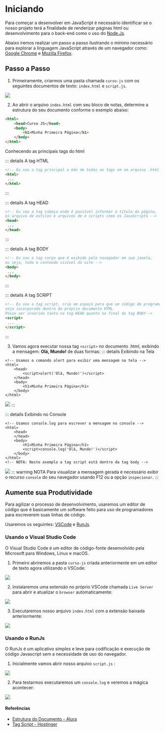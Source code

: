# Iniciando

Para começar a desenvolver em JavaScript é necessário identificar se o nosso projeto terá a finalidade de renderizar páginas html ou desenvolvimento para o back-end como o uso do [Node.Js](https://nodejs.org/en/download/).

Abaixo iremos realizar um passo a passo ilustrando o mínimo necessário para explorar a linguagem JavaScript através de um navegador como: [Google Chrome](https://www.google.com/intl/pt-BR/chrome/) e [Mozilla Firefox](https://www.mozilla.org/pt-BR/firefox/new/).

## Passo a Passo

1. Primeiramente, criarmos uma pasta chamada `curso-js` com os seguintes documentos de texto: `index.html` e `script.js`.

![](../../../assets/img/linguagens/javascript/setup/setup-1.png)


2. Ao abrir o arquivo `index.html` com seu bloco de notas, determine a estrutura do seu documento conforme o exemplo abaixo:

```html
<html> 
    <head>Curso JS</head> 
    <body>
        <h1>Minha Primeira Página</h1>
    </body> 
</html>
```
Conhecendo as principais tags do html

::: details A tag HTML
```html
<!-- Eu sou a tag principal a mãe de todas as tags em um arquivo .html -->
<html>
 ...
</html>
```
:::

::: details A tag HEAD
```html
<!-- Eu sou a tag cabeça onde é possível informar o título da página, 
os arquivo de estilos e arquivos de e scripts como os JavaScripts -->
<head>
 ...
</head>
```
:::

::: details A tag BODY
```html
<!-- Eu sou a tag corpo que é exibido pelo navegador em sua janela, 
ou seja, todo o conteúdo visível do site -->
<body>
 ...
</body>
```
:::

::: details A tag SCRIPT
```html
<!-- Eu sou a tag script, crio um espaço para que um código de programação javascript 
seja incorporado dentro do próprio documento HTML. 
Posso ser inserida tanto na tag HEAD quanto no final da tag BODY-->
<script>
 ...
</script>
```
:::

3. Vamos agora executar nossa tag `<script>` no documento .html, exibindo a mensagem: **Olá, Mundo!** de duas formas:
::: details Exibindo na Tela
```html{4}
<!-- Usamos o comando alert para exibir uma mensagem na tela -->
<html> 
    <head>
        <script>alert('Olá, Mundo!')</script>
    </head> 
    <body>
        <h1>Minha Primeira Página</h1>
    </body> 
</html>
```
![](../../../assets/img/linguagens/javascript/setup/setup-3.gif)
:::

::: details Exibindo no Console
```html{7}
<!-- Usamos console.log para escrever a mensagem no console -->
<html> 
    <head>
    </head> 
    <body>
        <h1>Minha Primeira Página</h1>
        <script>console.log('Olá, Mundo!')</script>
    </body> 
</html>
<!-- NOTA: Neste exemplo a tag script está dentro da tag body -->
```
![](../../../assets/img/linguagens/javascript/setup/setup-4.gif)
::: warning NOTA
Para visualizar a mensagem gerada é necessário exibir o recurso `console` do seu navegador usando F12 ou a opção `inspecionar`.
:::

## Aumente sua Produtividade
Para agilizar o processo de desenvolvimento, usaremos um editor de código que é basicamente um software feito para uso de programadores para escreverem suas linhas de código.

Usaremos os seguintes: [VSCode](https://code.visualstudio.com/download) e [RunJs](https://runjs.app/).

### Usando o Visual Studio Code

O Visual Studio Code é um editor de código-fonte desenvolvido pela Microsoft para Windows, Linux e macOS.

1. Primeiro abriremos a pasta `curso-js` criada anteriormente em um editor de texto agora utilizando o VSCode:

![](../../../assets/img/linguagens/javascript/setup/setup-5.gif)

2. Instalaremos uma extensão no próprio VSCode chamada `Live Server` para abrir e atualizar o `browser` automaticamente: 

![](../../../assets/img/linguagens/javascript/setup/setup-6.gif)

3. Executaremos nosso arquivo `index.html` com a extensão baixada anteriormente:

![](../../../assets/img/linguagens/javascript/setup/setup-7.gif)

### Usando o RunJs

O RunJs é um aplicativo simples e leve para codificação e execução de código Javascript sem a necessidade de uso do navegador.

1. Inicialmente vamos abrir nosso arquivo `script.js` :

![](../../../assets/img/linguagens/javascript/setup/setup-8.gif)

2. Para testarmos executaremos um `console.log` e veremos a mágica acontecer:

![](../../../assets/img/linguagens/javascript/setup/setup-9.gif)


#### Referências

* [Estrutura do Documento - Alura](https://www.alura.com.br/apostila-html-css-javascript/03CA-a-spec-html#:~:text=Um%20documento%20HTML%20v%C3%A1lido%20precisa,DOCTYPE%3E%20.)
* [Tag Script - Hostinger](https://www.hostinger.com.br/tutoriais/como-adicionar-javascript-no-html)